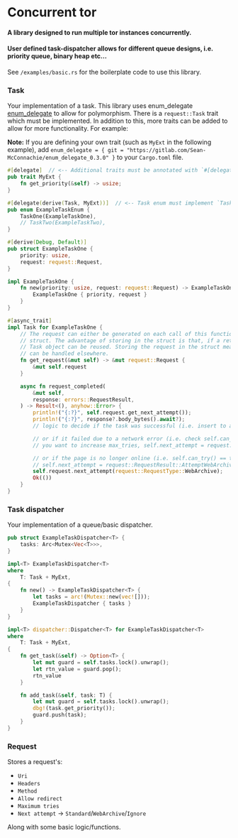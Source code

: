 # Concurrent tor

#### A library designed to run multiple tor instances concurrently.

#### User defined task-dispatcher allows for different queue designs, i.e. priority queue, binary heap etc...

See `/examples/basic.rs` for the boilerplate code to use this library.

### Task
Your implementation of a task. This library uses enum_delegate [enum_delegate](https://crates.io/crates/enum_delegate)
to allow for polymorphism. There is a `request::Task` trait which must be implemented. In addition to this, more traits
can be added to allow for more functionality. For example:

**Note:** If you are defining your own trait (such as `MyExt` in the following example), add 
`enum_delegate = { git = "https://gitlab.com/Sean-McConnachie/enum_delegate_0.3.0" }` to your `Cargo.toml` file.

```rust
#[delegate]  // <-- Additional traits must be annotated with `#[delegate]`
pub trait MyExt {
    fn get_priority(&self) -> usize;
}

#[delegate(derive(Task, MyExt))]  // <-- Task enum must implement `Task`
pub enum ExampleTaskEnum {
    TaskOne(ExampleTaskOne),
    // TaskTwo(ExampleTaskTwo),
}

#[derive(Debug, Default)]
pub struct ExampleTaskOne {
    priority: usize,
    request: request::Request,
}

impl ExampleTaskOne {
    fn new(priority: usize, request: request::Request) -> ExampleTaskOne {
        ExampleTaskOne { priority, request }
    }
}

#[async_trait]
impl Task for ExampleTaskOne {
    // The request can either be generated on each call of this function, or it can be stored in the
    // struct. The advantage of storing in the struct is that, if a retry is necessary, the original
    // Task object can be reused. Storing the request in the struct means errors (i.e. uri parsing)
    // can be handled elsewhere.
    fn get_request(&mut self) -> &mut request::Request {
        &mut self.request
    }

    async fn request_completed(
        &mut self,
        response: errors::RequestResult,
    ) -> Result<(), anyhow::Error> {
        println!("{:?}", self.request.get_next_attempt());
        println!("{:?}", response?.body_bytes().await?);
        // logic to decide if the task was successful (i.e. insert to a database)

        // or if it failed due to a network error (i.e. check self.can_try() == true, if no, maybe
        // you want to increase max_tries, self.next_attempt = request::RequestResult::Retry)

        // or if the page is no longer online (i.e. self.can_try() == true ... ,
        // self.next_attempt = request::RequestResult::AttemptWebArchive)
        self.request.next_attempt(request::RequestType::WebArchive);
        Ok(())
    }
}
```

### Task dispatcher
Your implementation of a queue/basic dispatcher.
```rust
pub struct ExampleTaskDispatcher<T> {
    tasks: Arc<Mutex<Vec<T>>>,
}

impl<T> ExampleTaskDispatcher<T>
where
    T: Task + MyExt,
{
    fn new() -> ExampleTaskDispatcher<T> {
        let tasks = arc!(Mutex::new(vec![]));
        ExampleTaskDispatcher { tasks }
    }
}

impl<T> dispatcher::Dispatcher<T> for ExampleTaskDispatcher<T>
where
    T: Task + MyExt,
{
    fn get_task(&self) -> Option<T> {
        let mut guard = self.tasks.lock().unwrap();
        let rtn_value = guard.pop();
        rtn_value
    }

    fn add_task(&self, task: T) {
        let mut guard = self.tasks.lock().unwrap();
        dbg!(task.get_priority());
        guard.push(task);
    }
}
```

### Request
Stores a request's:
 - `Uri`
 - `Headers`
 - `Method`
 - `Allow redirect`
 - `Maximum tries`
 - `Next attempt` -> `Standard`/`WebArchive`/`Ignore`

Along with some basic logic/functions.
